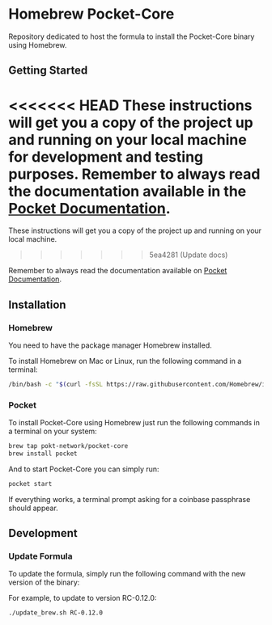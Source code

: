 # Homebrew Pocket-Core <!-- omit in toc -->

Repository dedicated to host the formula to install the Pocket-Core binary using Homebrew.

## Getting Started

<<<<<<< HEAD
These instructions will get you a copy of the project up and running on your local machine for development and testing purposes. Remember to always read the documentation available in the [Pocket Documentation](https://docs.pokt.network/docs).
=======
These instructions will get you a copy of the project up and running on your local
machine.

> > > > > > > 5ea4281 (Update docs)

Remember to always read the documentation available on [Pocket Documentation](https://docs.pokt.network/docs).

## Installation

### Homebrew

You need to have the package manager Homebrew installed.

To install Homebrew on Mac or Linux, run the following command in a terminal:

```bash
/bin/bash -c "$(curl -fsSL https://raw.githubusercontent.com/Homebrew/install/HEAD/install.sh)"
```

### Pocket

To install Pocket-Core using Homebrew just run the following commands in a terminal on your system:

```bash
brew tap pokt-network/pocket-core
brew install pocket
```

And to start Pocket-Core you can simply run:

```bash
pocket start
```

If everything works, a terminal prompt asking for a coinbase passphrase should appear.

## Development

### Update Formula

To update the formula, simply run the following command with the new version of the binary:

For example, to update to version RC-0.12.0:

```bash
./update_brew.sh RC-0.12.0
```
